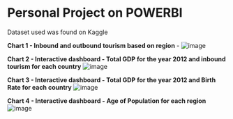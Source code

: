 # Personal Project on POWERBI

Dataset used was found on Kaggle

**Chart 1 - Inbound and outbound tourism based on region** - ![image](https://github.com/user-attachments/assets/f0815f30-dbfe-4b26-af47-4fefc6d6e018)

**Chart 2 - Interactive dashboard - Total GDP for the year 2012 and inbound tourism for each country** ![image](https://github.com/user-attachments/assets/c955a447-c9d6-4b48-bc7c-2a6bb164f3e5)

**Chart 3 - Interactive dashboard - Total GDP for the year 2012 and Birth Rate for each country** ![image](https://github.com/user-attachments/assets/1d70f0fd-ad86-4cf5-91d3-3d1771cbfb27)
 
**Chart 4 - Interactive dashboard - Age of Population for each region** ![image](https://github.com/user-attachments/assets/f1c20d15-7359-459a-b42f-0680b245b7c0)
